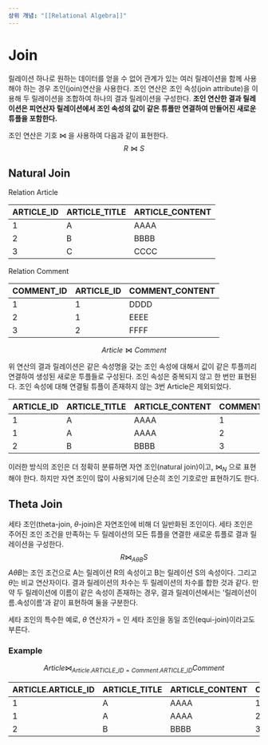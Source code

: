 ```yaml
---
상위 개념: "[[Relational Algebra]]"
---
```

# Join
릴레이션 하나로 원하는 데이터를 얻을 수 없어 관계가 있는 여러 릴레이션을 함께 사용해야 하는 경우 조인(join)연산을 사용한다. 조인 연산은 조인 속성(join attribute)을 이용해 두 릴레이션을 조합하여 하나의 결과 릴레이션을 구성한다. **조인 연산한 결과 릴레이션은 피연산자 릴레이션에서 조인 속성의 값이 같은 튜플만 연결하여 만들어진 새로운 튜플을 포함한다.**

조인 연산은 기호 $\Join$ 을 사용하여 다음과 같이 표현한다.
$$R \Join S$$ 
## Natural Join
Relation Article

| ARTICLE_ID | ARTICLE_TITLE | ARTICLE_CONTENT |
| ---------- | ------------- | --------------- |
| 1          | A             | AAAA            |
| 2          | B             | BBBB            |
| 3          | C             | CCCC            |
Relation Comment

| COMMENT_ID | ARTICLE_ID | COMMENT_CONTENT |
| ---------- | ---------- | --------------- |
| 1          | 1          | DDDD            |
| 2          | 1          | EEEE            |
| 3          | 2          | FFFF            |

 $$ Article \Join Comment $$

위 연산의 결과 릴레이션은 같은 속성명을 갖는 조인 속성에 대해서 값이 같은 투플끼리 연결하여 생성된 새로운 투플들로 구성된다. 조인 속성은 중복되지 않고 한 번만 표현된다. 조인 속성에 대해 연결될 튜플이 존재하지 않는 3번 Article은 제외되었다.

| ARTICLE_ID | ARTICLE_TITLE | ARTICLE_CONTENT | COMMENT_ID | COMMENT_CONTENT |
| ---------- | ------------- | --------------- | ---------- | --------------- |
| 1          | A             | AAAA            | 1          | DDDD            |
| 1          | A             | AAAA            | 2          | EEEE            |
| 2          | B             | BBBB            | 3          | FFFF            |
 
이러한 방식의 조인은 더 정확히 분류하면 자연 조인(natural join)이고, $\Join_N$ 으로 표현해야 한다. 하지만 자연 조인이 많이 사용되기에 단순히 조인 기호로만 표현하기도 한다.

## Theta Join
세타 조인(theta-join, $\theta$-join)은 자연조인에 비해 더 일반화된 조인이다. 세타 조인은 주어진 조인 조건을 만족하는 두 릴레이션의 모든 튜플을 연결한 새로운 튜플로 결과 릴레이션을 구성한다.
$$ R \Join_{A\theta B}S$$
$A \theta B$는 조인 조건으로 A는 릴레이션 R의 속성이고 B는 릴레이션 S의 속성이다. 그리고 $\theta$는 비교 연산자이다. 결과 릴레이션의 차수는 두 릴레이션의 차수를 합한 것과 같다. 만약 두 릴레이션에 이름이 같은 속성이 존재하는 경우, 결과 릴레이션에서는 '릴레이션이름.속성이름'과 같이 표현하여 둘을 구분한다.

세타 조인의 특수한 예로, $\theta$ 연산자가 = 인 세타 조인을 동일 조인(equi-join)이라고도 부른다.

### Example
$$ Article \Join_{Article.ARTICLE\_ID = Comment.ARTICLE\_ID} Comment $$

| ARTICLE.ARTICLE_ID | ARTICLE_TITLE | ARTICLE_CONTENT | COMMENT_ID | COMMENT.ARTICLE_ID | COMMENT_CONTENT |
| ------------------ | ------------- | --------------- | ---------- | ------------------ | --------------- |
| 1                  | A             | AAAA            | 1          | 1                  | DDDD            |
| 1                  | A             | AAAA            | 2          | 1                  | EEEE            |
| 2                  | B             | BBBB            | 3          | 2                  | FFFF            |

